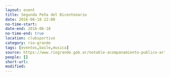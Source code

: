 ```yaml
---
layout: event 
title: Segunda Peña del Bicentenario
date: 2016-06-18 22:00
no-time-start: 
date-end: 2016-06-18
no-time-end: true
location: clubsportivo
category: rio-grande
tags: [eventos,baile,musica]
source: https://www.riogrande.gob.ar/notable-acompanamiento-publico-artistas-se-iniciaron-las-penas-del-bicentenario/
people: []
short-url: 
modified: 
---
```



